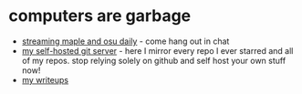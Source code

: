# computers are garbage
* [streaming maple and osu daily](https://www.twitch.tv/lolisamurai) - come hang out in chat
* [my self-hosted git server](https://git.animegirls.xyz/) - here I mirror every repo I ever
  starred and all of my repos. stop relying solely on github and self host your own stuff now!
* [my writeups](https://github.com/Francesco149/gopher/tree/master/blog)
